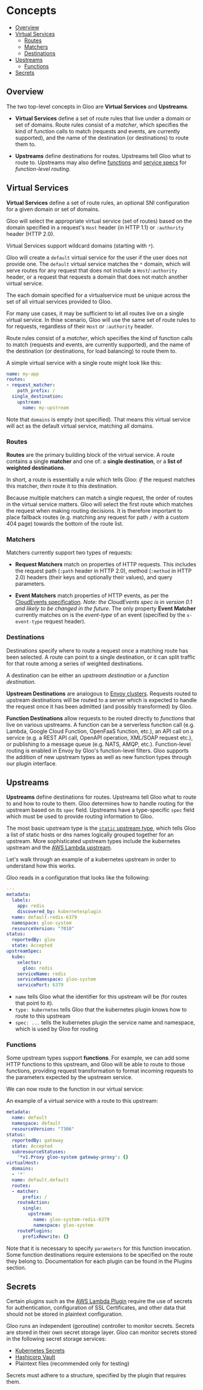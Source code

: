 # Concepts

- [Overview](#Overview)
- [Virtual Services](#virtual-services)
  - [Routes](#Routes)
  - [Matchers](#Matchers)
  - [Destinations](#Destinations)
- [Upstreams](#Upstreams)
  - [Functions](#Functions)
- [Secrets](#Secrets)

## Overview

The two top-level concepts in Gloo are **Virtual Services** and **Upstreams**.

- **Virtual Services** define a set of route rules that live under a domain or set of domains.
  Route rules consist of a *matcher*, which specifies the kind of function calls to match (requests and events, are
  currently supported), and the name of the destination (or destinations) to route them to.

- **Upstreams** define destinations for routes. Upstreams tell Gloo what to route to. Upstreams may also define [functions](../v1/github.com/solo-io/gloo/projects/gloo/api/v1/plugins/aws/aws.proto.sk.md#LambdaFunctionSpec) and [service specs](../v1/github.com/solo-io/gloo/projects/gloo/api/v1/plugins/service_spec.proto.sk.md) for *function-level routing*.

## Virtual Services

**Virtual Services** define a set of route rules, an optional SNI configuration for a given domain or set of domains.

Gloo will select the appropriate virtual service (set of routes) based on the domain specified in a request's `Host` header
(in HTTP 1.1) or `:authority` header (HTTP 2.0).

Virtual Services support wildcard domains (starting with `*`).

Gloo will create a `default` virtual service for the user if the user does not provide one. The `default` virtual service
matches the `*` domain, which will serve routes for any request that does not include a `Host`/`:authority` header,
or a request that requests a domain that does not match another virtual service.

The each domain specified for a virtualservice must be unique across the set of all virtual services provided to Gloo.

For many use cases, it may be sufficient to let all routes live on a single virtual service. In thise scenario,
Gloo will use the same set of route rules to for requests, regardless of their `Host` or `:authority` header.

Route rules consist of a *matcher*, which specifies the kind of function calls to match (requests and events, are
currently supported), and the name of the destination (or destinations, for load balancing) to route them to.

A simple virtual service with a single route might look like this:

```yaml
name: my-app
routes:
- request_matcher:
    path_prefix: /
  single_destination:
    upstream:
      name: my-upstream
```

Note that `domains` is empty (not specified). That means this virtual service will act as the default virtual service,
matching all domains.

### Routes

**Routes** are the primary building block of the virtual service. A route contains a single **matcher** and one of: a
**single destination**, or a **list of weighted destinations**.

In short, a route is essentially a rule which tells Gloo: *if* the request matches this matcher, *then* route it to this
destination.

Because multiple matchers can match a single request, the order of routes in the virtual service matters. Gloo
will select the first route which matches the request when making routing decisions. It is therefore important to place
fallback routes (e.g. matching any request for path `/` with a custom 404 page) towards the bottom of the route list.

### Matchers

Matchers currently support two types of requests:

- **Request Matchers** match on properties of HTTP requests. This includes the request path (`:path` header in HTTP 2.0),
  method (`:method` in HTTP 2.0) headers (their keys and optionally their values), and query parameters.

- **Event Matchers** match properties of HTTP events, as per the
  [CloudEvents specification](https://github.com/cloudevents/spec/blob/master/spec.md).
  *Note: the CloudEvents spec is in version 0.1 and likely to be changed in the future*. The only property **Event Matcher**
  currently matches on is the *event-type* of an event (specified by the `x-event-type` request header).

### Destinations

Destinations specify where to route a request once a matching route has been selected. A route can point to a single
destination, or it can split traffic for that route among a series of weighted destinations.

A destination can be either an *upstream destination* or a *function destination*.

**Upstream Destinations** are analogous to [Envoy clusters](https://www.envoyproxy.io/docs/envoy/latest/api-v1/cluster_manager/cluster.html?highlight=cluster).
Requests routed to upstream destinations will be routed to a server which is expected to handle the request once it has
been admitted (and possibly transformed) by Gloo.

**Function Destinations** allow requests to be routed directly to *functions* that live on various upstreams. A function
can be a serverless function call (e.g. Lambda, Google Cloud Function, OpenFaaS function, etc.), an API call on a service
(e.g. a REST API call, OpenAPI operation, XML/SOAP request etc.), or publishing to a message queue (e.g. NATS, AMQP, etc.).
Function-level routing is enabled in Envoy by Gloo's function-level filters. Gloo supports the addition of new upstream
types as well as new function types through our plugin interface.

## Upstreams

**Upstreams** define destinations for routes. Upstreams tell Gloo what to route to and how to route to them. Gloo determines
how to handle routing for the upstream based on its `spec` field. Upstreams have a type-specific `spec` field which must
be used to provide routing information to Gloo.

The most basic upstream type is the [`static` upstream type](../v1/github.com/solo-io/gloo/projects/gloo/api/v1/plugins/static/static.proto.sk.md),
which tells Gloo a list of static hosts or dns names logically grouped together for an upstream. More sophisticated
upstream types include the kubernetes upstream and the [AWS Lambda upstream](../v1/github.com/solo-io/gloo/projects/gloo/api/v1/plugins/aws/aws.proto.sk.md).

Let's walk through an example of a kubernetes upstream in order to understand how this works.

Gloo reads in a configuration that looks like the following:

```yaml
---
metadata:
  labels:
    app: redis
    discovered_by: kubernetesplugin
  name: default-redis-6379
  namespace: gloo-system
  resourceVersion: "7010"
status:
  reportedBy: gloo
  state: Accepted
upstreamSpec:
  kube:
    selector:
      gloo: redis
    serviceName: redis
    serviceNamespace: gloo-system
    servicePort: 6379

```

- `name` tells Gloo what the identifier for this upstream will be (for routes that point to it).
- `type: kubernetes` tells Gloo that the kubernetes plugin knows how to route to this upstream
- `spec: ...` tells the kubernetes plugin the service name and namespace, which is used by Gloo for routing  

### Functions

Some upstream types support **functions**. For example, we can add some HTTP functions to this upstream, and Gloo will
be able to route to those functions, providing request transformation to format incoming requests to the parameters
expected by the upstream service.

We can now route to the function in our virtual service:

An example of a virtual service with a route to this upstream:

```yaml
metadata:
  name: default
  namespace: default
  resourceVersion: "7306"
status:
  reportedBy: gateway
  state: Accepted
  subresourceStatuses:
    '*v1.Proxy gloo-system gateway-proxy': {}
virtualHost:
  domains:
  - '*'
  name: default.default
  routes:
  - matcher:
      prefix: /
    routeAction:
      single:
        upstream:
          name: gloo-system-redis-6379
          namespace: gloo-system
    routePlugins:
      prefixRewrite: {}
```

Note that it is necessary to specify `parameters` for this function invocation. Some function destinations require
extensions to be specified on the route they belong to. Documentation for each plugin can be found in the Plugins
section.

## Secrets

Certain plugins such as the [AWS Lambda Plugin](../v1/github.com/solo-io/gloo/projects/gloo/api/v1/plugins/aws/aws.proto.sk.md)
require the use of secrets for authentication, configuration of SSL Certificates, and other data that should not be
stored in plaintext configuration.

Gloo runs an independent (goroutine) controller to monitor secrets. Secrets are stored in their own secret storage layer.
Gloo can monitor secrets stored in the following secret storage services:

- [Kubernetes Secrets](https://kubernetes.io/docs/concepts/configuration/secret/)
- [Hashicorp Vault](https://www.vaultproject.io)
- Plaintext files (recommended only for testing)

Secrets must adhere to a structure, specified by the plugin that requires them.
